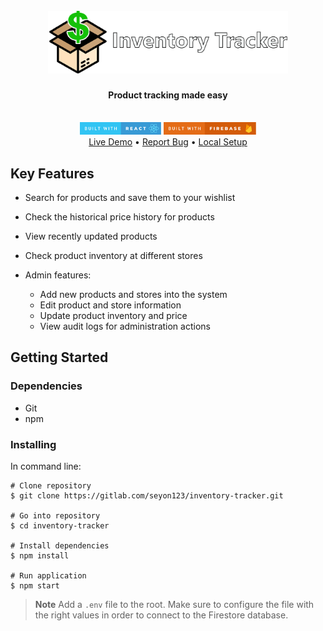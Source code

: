 <br />
<div align="center">
  <a href="https://github.com/seyon123/inventory-tracker/" style="color:white; font-size:1.5rem;">
    <img src="public/banner.png" alt="Logo" width="auto" height="100">
  </a>

  <p align="center">
    <h4>Product tracking made easy</h4>
    <br />
    <img src="public/built-with-react.svg" width = "auto" height="20">
    <img src="public/built-with-firebase.svg" width = "auto" height="20">
    <br />
    <a href="https://inventory-track.web.app/">Live Demo</a>
    •
    <a href="https://github.com/seyon123/inventory-tracker/issues">Report Bug</a>
    •
    <a href="#getting-started">Local Setup</a>
  </p>
</div>

## Key Features

- Search for products and save them to your wishlist
- Check the historical price history for products
- View recently updated products
- Check product inventory at different stores

- Admin features:
  - Add new products and stores into the system
  - Edit product and store information
  - Update product inventory and price
  - View audit logs for administration actions

## Getting Started

### Dependencies

- Git
- npm

### Installing

In command line:

```
# Clone repository
$ git clone https://gitlab.com/seyon123/inventory-tracker.git

# Go into repository
$ cd inventory-tracker

# Install dependencies
$ npm install

# Run application
$ npm start
```

> **Note** Add a `.env` file to the root. Make sure to configure the file with the right values in order to connect to the Firestore database.

